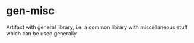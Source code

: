 gen-misc
========

Artifact with general library, i.e. a common library with miscellaneous stuff which can be used generally